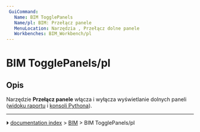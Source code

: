 ```yaml
---
 GuiCommand:
   Name: BIM TogglePanels
   Name/pl: BIM: Przełącz panele
   MenuLocation: Narzędzia , Przełącz dolne panele
   Workbenches: BIM_Workbench/pl
---
```


# BIM TogglePanels/pl



## Opis

Narzędzie **Przełącz panele** włącza i wyłącza wyświetlanie dolnych paneli ([widoku raportu](Report_view/pl.md) i [konsoli Pythona](Python_console/pl.md)).



---
⏵ [documentation index](../README.md) > [BIM](BIM_Workbench.md) > BIM TogglePanels/pl
